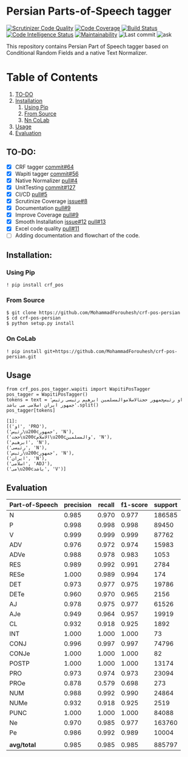 # Persian Parts-of-Speech tagger

[![Scrutinizer Code Quality](https://scrutinizer-ci.com/g/MohammadForouhesh/crf-pos-persian/badges/quality-score.png?b=main)](https://scrutinizer-ci.com/g/MohammadForouhesh/crf-pos-persian/?branch=main)
[![Code Coverage](https://scrutinizer-ci.com/g/MohammadForouhesh/crf-pos-persian/badges/coverage.png?b=main)](https://scrutinizer-ci.com/g/MohammadForouhesh/crf-pos-persian/?branch=main)
[![Build Status](https://scrutinizer-ci.com/g/MohammadForouhesh/crf-pos-persian/badges/build.png?b=main)](https://scrutinizer-ci.com/g/MohammadForouhesh/crf-pos-persian/build-status/main)
[![Code Intelligence Status](https://scrutinizer-ci.com/g/MohammadForouhesh/crf-pos-persian/badges/code-intelligence.svg?b=main)](https://scrutinizer-ci.com/code-intelligence)
[![Maintainability](https://api.codeclimate.com/v1/badges/26cc09040c2262f3ecb7/maintainability)](https://codeclimate.com/github/MohammadForouhesh/crf-pos-persian/maintainability)
![Last commit](https://img.shields.io/github/last-commit/MohammadForouhesh/crf-pos-persian)
![ask]

[ask]: https://img.shields.io/badge/Ask%20me-anything-1.svg

This repository contains Persian Part of Speech tagger based on Conditional Random Fields and a native Text Normalizer.

# Table of Contents
1. [TO-DO](#todo)
2. [Installation](#install)
   1. [Using Pip](#pip)
   2. [From Source](#source)
   3. [Nn CoLab](#colab)
3. [Usage](#usage)
4. [Evaluation](#eval)

[comment]: <> (5. [I/O]&#40;#tpa_io&#41;)

[comment]: <> (6. [Motivation]&#40;#tpa_motiv&#41;)

[comment]: <> (7. [Related Works]&#40;#tpa_lit&#41;)

[comment]: <> (8. [Contributions of this paper]&#40;#tpa_contribution&#41;)

[comment]: <> (9. [Proposed Method]&#40;#tpa_method&#41;)

[comment]: <> (10. [Experiments]&#40;#tpa_exp&#41;)


## TO-DO: <a name="todo"></a>

- [x] CRF tagger [commit#64](https://github.com/MohammadForouhesh/crf-pos-persian/commit/c0897ae7534ff322a594808c6ff1d2b4f12b627b)
- [x] Wapiti tagger [commit#56](https://github.com/MohammadForouhesh/crf-pos-persian/commit/9b267ad01d5ccac162fe9d29071c6ea22d34804f)
- [x] Native Normalizer [pull#4](https://github.com/MohammadForouhesh/crf-pos-persian/pull/4#issuecomment-1060246648)
- [x] UnitTesting [commit#127](https://github.com/MohammadForouhesh/crf-pos-persian/commit/8c0c6d4ae9908d29c39e326bf1a3d14947555141)
- [x] CI/CD [pull#5](https://github.com/MohammadForouhesh/crf-pos-persian/pull/5#issuecomment-1060697450)
- [x] Scrutinize Coverage [issue#8](https://github.com/MohammadForouhesh/crf-pos-persian/issues/8#issue-1162353982)
- [x] Documentation [pull#9](https://github.com/MohammadForouhesh/crf-pos-persian/pull/9#issuecomment-1061754671)
- [x] Improve Coverage [pull#9](https://github.com/MohammadForouhesh/crf-pos-persian/pull/9#issuecomment-1061754671)  
- [x] Smooth Installation [issue#12](https://github.com/MohammadForouhesh/crf-pos-persian/issues/12) [pull#13](https://github.com/MohammadForouhesh/crf-pos-persian/pull/13)
- [x] Excel code quality [pull#11](https://github.com/MohammadForouhesh/crf-pos-persian/pull/11)
- [ ] Adding documentation and flowchart of the code.
## Installation: <a name="install"></a>
### Using Pip <a name="pip"></a>
```shell
! pip install crf_pos
```

### From Source <a name="source"></a>
```shell
$ git clone https://github.com/MohammadForouhesh/crf-pos-persian 
$ cd crf-pos-persian
$ python setup.py install
```
### On CoLab <a name="colab"></a>
```shell
! pip install git+https://github.com/MohammadForouhesh/crf-pos-persian.git
```

## Usage <a name="usage"></a>

```jupyterpython
from crf_pos.pos_tagger.wapiti import WapitiPosTagger
pos_tagger = WapitiPosTagger()
tokens = text = 'او رئیس‌جمهور حجتالاسلاموالمسلمین ابرهیم رئیسی رئیس جمهور ایران اسلامی می باشد'.split()
pos_tagger[tokens]

[1]: 
[('او', 'PRO'),
('رئیس\u200cجمهور', 'N'),
('حجت\u200cالاسلام\u200cوالمسلمین', 'N'),
('ابرهیم', 'N'),
('رئیسی', 'N'),
('رئیس\u200cجمهور', 'N'),
('ایران', 'N'),
('اسلامی', 'ADJ'),
('می\u200cباشد', 'V')]
```
## Evaluation <a name="eval"></a>
|Part-of-Speech|  precision|   recall|      f1-score|    support|
|--------------|-----------|---------|--------------|-----------|
|          N   |     0.985 |   0.970 |       0.977  |    186585 | 
|          P   |     0.998 |   0.998 |       0.998  |     89450 |
|          V   |     0.999 |   0.999 |       0.999  |     87762 | 
|        ADV   |     0.976 |   0.972 |       0.974  |     15983 |
|       ADVe   |     0.988 |   0.978 |       0.983  |     1053  |
|        RES   |     0.989 |   0.992 |       0.991  |     2784  |
|       RESe   |     1.000 |   0.989 |       0.994  |     174   |
|        DET   |     0.973 |   0.977 |       0.975  |     19786 |
|       DETe   |     0.960 |   0.970 |       0.965  |     2156  |
|         AJ   |     0.978 |   0.975 |       0.977  |     61526 |
|        AJe   |     0.949 |   0.964 |       0.957  |     19919 |
|         CL   |     0.932 |   0.918 |       0.925  |     1892  |
|        INT   |     1.000 |   1.000 |       1.000  |     73    |
|       CONJ   |     0.996 |   0.997 |       0.997  |     74796 |
|      CONJe   |     1.000 |   1.000 |       1.000  |     82    |
|      POSTP   |     1.000 |   1.000 |       1.000  |     13174 |
|        PRO   |     0.973 |   0.974 |       0.973  |     23094 |
|       PROe   |     0.878 |   0.579 |       0.698  |     273   |
|        NUM   |     0.988 |   0.992 |       0.990  |     24864 |
|       NUMe   |     0.932 |   0.918 |       0.925  |     2519  |
|       PUNC   |     1.000 |   1.000 |       1.000  |     84088 |
|         Ne   |     0.970 |   0.985 |       0.977  |     163760|
|         Pe   |     0.986 |   0.992 |       0.989  |    10004  |
||
|   <b> avg/total </b> |     0.985 |   0.985 |       0.985  |    885797 |
    
 
